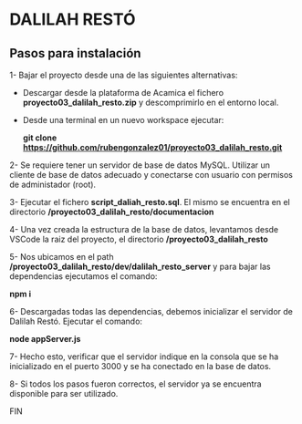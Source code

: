 # DALILAH RESTÓ

## Pasos para instalación

1- Bajar el proyecto desde una de las siguientes alternativas:
  * Descargar desde la plataforma de Acamica el fichero **proyecto03_dalilah_resto.zip** y descomprimirlo en el entorno local.
  * Desde una terminal en un nuevo workspace ejecutar:
  
      **git clone https://github.com/rubengonzalez01/proyecto03_dalilah_resto.git**
	
2- Se requiere tener un servidor de base de datos MySQL. Utilizar un cliente de base de datos adecuado y conectarse con usuario con permisos de administador (root). 

3- Ejecutar el fichero **script_daliah_resto.sql**. El mismo se encuentra en el directorio **/proyecto03_dalilah_resto/documentacion**

4- Una vez creada la estructura de la base de datos, levantamos desde VSCode la raiz del proyecto, el directorio **/proyecto03_dalilah_resto**

5- Nos ubicamos en el path **/proyecto03_dalilah_resto/dev/dalilah_resto_server** y para bajar las dependencias ejecutamos el comando:

  **npm i**

6- Descargadas todas las dependencias, debemos inicializar el servidor de Dalilah Restó. Ejecutar el comando:

**node appServer.js**

7- Hecho esto, verificar que el servidor indique en la consola que se ha inicializado en el puerto 3000 y se ha conectado en la base de datos.

8- Si todos los pasos fueron correctos, el servidor ya se encuentra disponible para ser utilizado.

FIN
